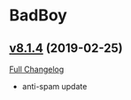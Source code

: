 # BadBoy

## [v8.1.4](https://github.com/funkydude/BadBoy/tree/v8.1.4) (2019-02-25)
[Full Changelog](https://github.com/funkydude/BadBoy/compare/v8.1.3...v8.1.4)

- anti-spam update  
